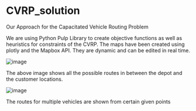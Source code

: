 # CVRP_solution
Our Approach for the Capacitated Vehicle Routing Problem

We are using Python Pulp Library to create objective functions as well as heuristics for constraints of the CVRP.
The maps have been created using plotly and the Mapbox API. They are dynamic and can be edited in real time.


![image](https://github.com/Kunaluu/CVRP_solution/assets/84574932/a14a383f-b7cd-4fbb-98d4-fc27aaafb38a)

The above image shows all the possible routes in between the depot and the customer locations.

![image](https://github.com/Kunaluu/CVRP_solution/assets/84574932/83d10c52-7384-4cc4-abeb-0bcddf295d20)

The routes for multiple vehicles are shown from certain given points
